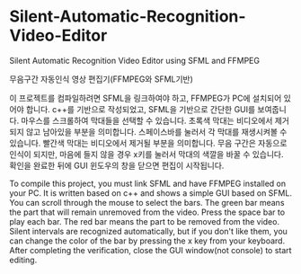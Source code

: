 # Silent-Automatic-Recognition-Video-Editor
Silent Automatic Recognition Video Editor using SFML and FFMPEG

무음구간 자동인식 영상 편집기(FFMPEG와 SFML기반)

이 프로젝트를 컴파일하려면 SFML을 링크하여야 하고, FFMPEG가 PC에 설치되어 있어야 합니다.
c++를 기반으로 작성되었고, SFML을 기반으로 간단한 GUI를 보여줍니다.
마우스를 스크롤하여 막대들을 선택할 수 있습니다.
초록색 막대는 비디오에서 제거되지 않고 남아있을 부분을 의미합니다.
스페이스바를 눌러서 각 막대를 재생시켜볼 수 있습니다.
빨간색 막대는 비디오에서 제거될 부분을 의미합니다. 무음 구간은 자동으로 인식이 되지만, 마음에 들지 않을 경우 x키를 눌러서 막대의 색깔을 바꿀 수 있습니다.
확인을 완료한 뒤에 GUI 윈도우의 창을 닫으면 편집이 시작됩니다.

To compile this project, you must link SFML and have FFMPEG installed on your PC.
It is written based on c++ and shows a simple GUI based on SFML.
You can scroll through the mouse to select the bars.
The green bar means the part that will remain unremoved from the video.
Press the space bar to play each bar.
The red bar means the part to be removed from the video. Silent intervals are recognized automatically, but if you don't like them, you can change the color of the bar by pressing the x key from your keyboard.
After completing the verification, close the GUI window(not console) to start editing.


